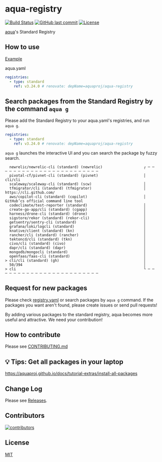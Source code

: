 # aqua-registry

[![Build Status](https://github.com/aquaproj/aqua-registry/workflows/test/badge.svg)](https://github.com/aquaproj/aqua-registry/actions) [![GitHub last commit](https://img.shields.io/github/last-commit/aquaproj/aqua-registry.svg)](https://github.com/aquaproj/aqua-registry) [![License](http://img.shields.io/badge/license-mit-blue.svg?style=flat-square)](https://raw.githubusercontent.com/aquaproj/aqua-registry/main/LICENSE)

[aqua](https://github.com/aquaproj/aqua)'s Standard Registry

## How to use

[Example](https://github.com/suzuki-shunsuke/my-aqua-config/blob/main/aqua.yaml)

aqua.yaml

```yaml
registries:
  - type: standard
    ref: v3.24.0 # renovate: depName=aquaproj/aqua-registry
```

## Search packages from the Standard Registry by the command `aqua g`

Please add the Standard Registry to your aqua.yaml's registries, and run `aqua g`.

```yaml
registries:
  - type: standard
    ref: v3.24.0 # renovate: depName=aquaproj/aqua-registry
```

`aqua g` launches the interactive UI and you can search the package by fuzzy search.

```console
  newrelic/newrelic-cli (standard) (newrelic)                   ┌ ─ ─ ─ ─ ─ ─ ─ ─ ─ ─ ─ ─ ─ ─ ─ ─ ─ ─ ─ ─ ─ ─ ─ ─
  pivotal-cf/pivnet-cli (standard) (pivnet)                     │  cli/cli
  scaleway/scaleway-cli (standard) (scw)                        │
  tfmigrator/cli (standard) (tfmigrator)                        │  https://cli.github.com/
  aws/copilot-cli (standard) (copilot)                          │  GitHub’cs official command line tool
  codeclimate/test-reporter (standard)                          │
  create-go-app/cli (standard) (cgapp)                          │
  harness/drone-cli (standard) (drone)                          │
  sigstore/rekor (standard) (rekor-cli)                         │
  getsentry/sentry-cli (standard)                               │
  grafana/loki/logcli (standard)                                │
  knative/client (standard) (kn)                                │
  rancher/cli (standard) (rancher)                              │
  tektoncd/cli (standard) (tkn)                                 │
  civo/cli (standard) (civo)                                    │
  dapr/cli (standard) (dapr)                                    │
  mongodb/mongocli (standard)                                   │
  openfaas/faas-cli (standard)                                  │
> cli/cli (standard) (gh)                                       │
  50/394                                                        │
> cli                                                           └ ─ ─ ─ ─ ─ ─ ─ ─ ─ ─ ─ ─ ─ ─ ─ ─ ─ ─ ─ ─ ─ ─ ─ ─
```

## Request for new packages

Please check [registry.yaml](https://github.com/aquaproj/aqua-registry/blob/main/registry.yaml) or search packages by `aqua g` command.
If the packages you want aren't found, please create issues or send pull requests!

By adding various packages to the standard registry, aqua becomes more useful and attractive.
We need your contribution!

## How to contribute

Please see [CONTRIBUTING.md](CONTRIBUTING.md)

## :bulb: Tips: Get all packages in your laptop

https://aquaproj.github.io/docs/tutorial-extras/install-all-packages

## Change Log

Please see [Releases](https://github.com/aquaproj/aqua-registry/releases).

## Contributors

[![contributors](https://contrib.rocks/image?repo=aquaproj/aqua-registry)](https://github.com/aquaproj/aqua-registry/graphs/contributors)

## License

[MIT](LICENSE)
